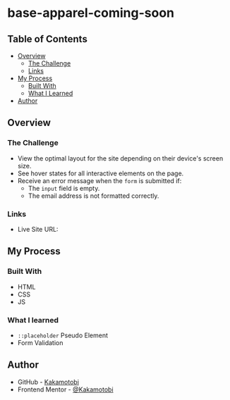 # base-apparel-coming-soon

## Table of Contents
  - [Overview](#overview)
    - [The Challenge](#the-challenge)
    - [Links](#links)
  - [My Process](#my-process)
    - [Built With](#built-with)
    - [What I Learned](#what-i-learned)
  - [Author](#author)

## Overview
### The Challenge
- View the optimal layout for the site depending on their device's screen size.
- See hover states for all interactive elements on the page.
- Receive an error message when the `form` is submitted if:
  - The `input` field is empty.
  - The email address is not formatted correctly.
### Links
  - Live Site URL: 

## My Process
### Built With
- HTML
- CSS
- JS
### What I learned
- `::placeholder` Pseudo Element
- Form Validation

## Author
- GitHub - [Kakamotobi](https://github.com/Kakamotobi)
- Frontend Mentor - [@Kakamotobi](https://www.frontendmentor.io/profile/Kakamotobi)
